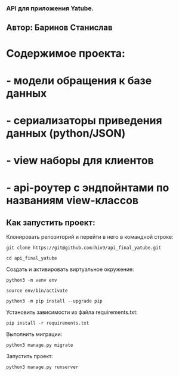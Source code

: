 ### API для приложения Yatube.
## Автор: Баринов Станислав
# Содержимое проекта:
# - модели обращения к базе данных
# - сериализаторы приведения данных (python/JSON)
# - view наборы для клиентов
# - api-роутер с эндпойнтами по названиям view-классов
## Как запустить проект:

Клонировать репозиторий и перейти в него в командной строке:

```
git clone https://git@github.com:hix9/api_final_yatube.git
```

```
cd api_final_yatube
```

Cоздать и активировать виртуальное окружение:

```
python3 -m venv env
```

```
source env/bin/activate
```

```
python3 -m pip install --upgrade pip
```

Установить зависимости из файла requirements.txt:

```
pip install -r requirements.txt
```

Выполнить миграции:

```
python3 manage.py migrate
```

Запустить проект:

```
python3 manage.py runserver
```